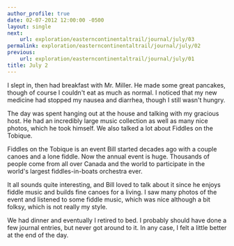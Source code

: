 ```yaml
---
author_profile: true
date: 02-07-2012 12:00:00 -0500
layout: single
next:
    url: exploration/easterncontinentaltrail/journal/july/03
permalink: exploration/easterncontinentaltrail/journal/july/02
previous:
    url: exploration/easterncontinentaltrail/journal/july/01
title: July 2
---
```

I slept in, then had breakfast with Mr. Miller. He made some great pancakes, though of course I couldn't eat as much as normal. I noticed that my new medicine had stopped my nausea and diarrhea, though I still wasn't hungry.

The day was spent hanging out at the house and talking with my gracious host. He had an incredibly large music collection as well as many nice photos, which he took himself. We also talked a lot about Fiddles on the Tobique.

Fiddles on the Tobique is an event Bill started decades ago with a couple canoes and a lone fiddle. Now the annual event is huge. Thousands of people come from all over Canada and the world to participate in the world's largest fiddles-in-boats orchestra ever.

It all sounds quite interesting, and Bill loved to talk about it since he enjoys fiddle music and builds fine canoes for a living. I saw many photos of the event and listened to some fiddle music, which was nice although a bit folksy, which is not really my style.

We had dinner and eventually I retired to bed. I probably should have done a few journal entries, but never got around to it. In any case, I felt a little better at the end of the day.